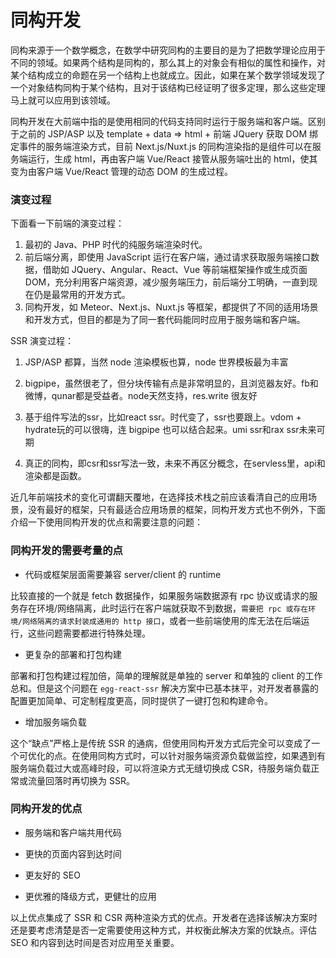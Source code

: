 # 同构开发

同构来源于一个数学概念，在数学中研究同构的主要目的是为了把数学理论应用于不同的领域。如果两个结构是同构的，那么其上的对象会有相似的属性和操作，对某个结构成立的命题在另一个结构上也就成立。因此，如果在某个数学领域发现了一个对象结构同构于某个结构，且对于该结构已经证明了很多定理，那么这些定理马上就可以应用到该领域。

同构开发在大前端中指的是使用相同的代码支持同时运行于服务端和客户端。区别于之前的 JSP/ASP 以及 template + data => html + 前端 JQuery 获取 DOM 绑定事件的服务端渲染方式，目前 Next.js/Nuxt.js 的同构渲染指的是组件可以在服务端运行，生成 html，再由客户端 Vue/React 接管从服务端吐出的 html，使其变为由客户端 Vue/React 管理的动态 DOM 的生成过程。

### 演变过程

下面看一下前端的演变过程：

1. 最初的 Java、PHP 时代的纯服务端渲染时代。
2. 前后端分离，即使用 JavaScript 运行在客户端，通过请求获取服务端接口数据，借助如 JQuery、Angular、React、Vue 等前端框架操作或生成页面 DOM，充分利用客户端资源，减少服务端压力，前后端分工明确，一直到现在仍是最常用的开发方式。
3. 同构开发，如 Meteor、Next.js、Nuxt.js 等框架，都提供了不同的适用场景和开发方式，但目的都是为了同一套代码能同时应用于服务端和客户端。

SSR 演变过程：

1. JSP/ASP 都算，当然 node 渲染模板也算，node 世界模板最为丰富

2. bigpipe，虽然很老了，但分块传输有点是非常明显的，且浏览器友好。fb和微博，qunar都是受益者。node天然支持，res.write 很友好

3. 基于组件写法的ssr，比如react ssr。时代变了，ssr也要跟上。vdom + hydrate玩的可以很嗨，连 bigpipe 也可以结合起来。umi ssr和rax ssr未来可期

4. 真正的同构，即csr和ssr写法一致，未来不再区分概念，在servless里，api和渲染都是函数。

近几年前端技术的变化可谓翻天覆地，在选择技术栈之前应该看清自己的应用场景，没有最好的框架，只有最适合应用场景的框架，同构开发方式也不例外，下面介绍一下使用同构开发的优点和需要注意的问题：

### 同构开发的需要考量的点

- 代码或框架层面需要兼容 server/client 的 runtime

比较直接的一个就是 fetch 数据操作，如果服务端数据源有 rpc 协议或请求的服务存在环境/网络隔离，此时运行在客户端就获取不到数据，`需要把 rpc 或存在环境/网络隔离的请求封装成通用的 http 接口`，或者一些前端使用的库无法在后端运行，这些问题需要都进行特殊处理。

- 更复杂的部署和打包构建

部署和打包构建过程加倍，简单的理解就是单独的 server 和单独的 client 的工作总和。但是这个问题在 `egg-react-ssr` 解决方案中已基本抹平，对开发者暴露的配置更加简单、可定制程度更高，同时提供了一键打包和构建命令。

- 增加服务端负载

这个“缺点”严格上是传统 SSR 的通病，但使用同构开发方式后完全可以变成了一个可优化的点。在使用同构方式时，可以针对服务端资源负载做监控，如果遇到有服务端负载过大或高峰时段，可以将渲染方式无缝切换成 CSR，待服务端负载正常或流量回落时再切换为 SSR。

### 同构开发的优点

- 服务端和客户端共用代码

- 更快的页面内容到达时间

- 更友好的 SEO

- 更优雅的降级方式，更健壮的应用

以上优点集成了 SSR 和 CSR 两种渲染方式的优点。开发者在选择该解决方案时还是要考虑清楚是否一定需要使用这种方式，并权衡此解决方案的优缺点。评估 SEO 和内容到达时间是否对应用至关重要。
